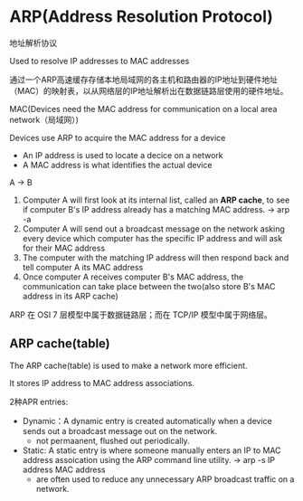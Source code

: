 # ARP(Address Resolution Protocol)
地址解析协议

Used to resolve IP addresses to MAC addresses 

通过一个ARP高速缓存存储本地局域网的各主机和路由器的IP地址到硬件地址（MAC）的映射表，以从网络层的IP地址解析出在数据链路层使用的硬件地址。

MAC(Devices need the MAC address for communication on a local area network（局域网）)

Devices use ARP to acquire the MAC address for a device

- An IP address is used to locate a decice on a network
- A MAC address is what identifies the actual device 

A -> B 

1. Computer A will first look at its internal list, called an **ARP cache**, to see if computer B's IP address already has a matching MAC address.      -> arp -a
2. Computer A will send out a broadcast message on the network asking every device which computer has the specific IP address and will ask for their MAC address
3. The computer with the matching IP address will then respond back and tell computer A its MAC address 
4. Once computer A receives computer B's MAC address, the communication can take place between the two(also store B's MAC address in its ARP cache) 


ARP 在 OSI 7 层模型中属于数据链路层；而在 TCP/IP 模型中属于网络层。


## ARP cache(table)
The ARP cache(table) is used to make a network more efficient.

It stores IP address to MAC address associations.

2种APR entries:
- Dynamic：A dynamic entry is created automatically when a device sends out a broadcast message out on the network. 
  - not permaanent, flushed out periodically.
- Static: A static entry is where someone manually enters an IP to MAC address assoication using the ARP command line utility.      -> arp -s IP address MAC address 
  - are often used to reduce any unnecessary ARP broadcast traffic on a network.


